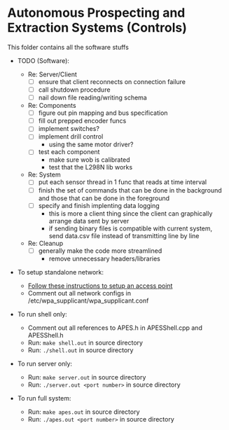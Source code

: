 # Autonomous Prospecting and Extraction Systems (Controls)

This folder contains all the software stuffs

* TODO (Software):
    * Re: Server/Client
        * [ ] ensure that client reconnects on connection failure
        * [ ] call shutdown procedure
        * [ ] nail down file reading/writing schema
    * Re: Components
        * [ ] figure out pin mapping and bus specification
        * [ ] fill out prepped encoder funcs
        * [ ] implement switches?
        * [ ] implement drill control
            * using the same motor driver?
        * [ ] test each component
            * make sure wob is calibrated
            * test that the L298N lib works
    * Re: System
        * [ ] put each sensor thread in 1 func that reads at time interval 
        * [ ] finish the set of commands that can be done in the background
             and those that can be done in the foreground
        * [ ] specify and finish implenting data logging
            * this is more a client thing since the client can graphically arrange
              data sent by server
            * if sending binary files is compatible with current system, send
              data.csv file instead of transmitting line by line
    * Re: Cleanup
        * [ ] generally make the code more streamlined
            * remove unnecessary headers/libraries

* To setup standalone network:
    * [Follow these instructions to setup an access point](https://www.raspberrypi.org/documentation/configuration/wireless/access-point.md)
    * Comment out all network configs in /etc/wpa_supplicant/wpa_supplicant.conf

* To run shell only:
    * Comment out all references to APES.h in APESShell.cpp and APESShell.h
    * Run: ```make shell.out``` in source directory
    * Run: ```./shell.out``` in source directory

* To run server only:
    * Run: ```make server.out``` in source directory
    * Run: ```./server.out <port number>``` in source directory

* To run full system:
    * Run: ```make apes.out``` in source directory
    * Run: ```./apes.out <port number>``` in source directory
   
